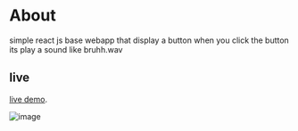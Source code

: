 # About

simple react js base webapp that display a button when you click the button its play a sound like bruhh.wav 

## live
[live demo](https://tz01x.github.io/bruh/).

![image](https://user-images.githubusercontent.com/50454992/125018970-e4e79d80-e097-11eb-8394-ad255a9acfe8.png)
